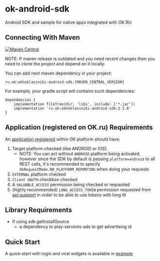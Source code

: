 # ok-android-sdk
Android SDK and sample for native apps integrated with OK.RU

## Connecting With Maven
[![Maven Central](https://maven-badges.herokuapp.com/maven-central/ru.ok/odnoklassniki-android-sdk/badge.svg)](https://maven-badges.herokuapp.com/maven-central/ru.ok/odnoklassniki-android-sdk)

NOTE: If maven release is outdated and you need recent changes then you need to clone the project and depend on it locally.

You can add next maven dependency in your project:

`ru.ok:odnoklassniki-android-sdk:[MAVEN_CENTRAL_VERSION]`

For example, your gradle script will contains such dependencies: 
```
dependencies {
    implementation fileTree(dir: 'libs', include: ['*.jar'])
    implementation 'ru.ok:odnoklassniki-android-sdk:2.1.8'
}
```


## Application (registered on OK.ru) Requirements
An [application registered](https://ok.ru/vitrine/myuploaded) within OK platform should have:

1. Target platform checked (like ANDROID or IOS).
   - NOTE: You can act without `ANDROID` platform being activated, however since the SDK by default is passing `platform=android` to all REST calls, it's recommended to specify `OkRequestMode.NO_PLATFORM_REPORTING` when doing your requests
2. `EXTERNAL` platform checked
3. `Client OAUTH` checkbox checked
4. A `VALUABLE_ACCESS` permission being checked or requested
5. (highly recommended) `LONG_ACCESS_TOKEN` permission requested from [api-support](mailto:api-support@ok.ru) in order to be able to use tokens with long ttl

## Library Requirements
 
- If using sdk.getInstallSource
  - a dependency to play-services-ads to get advertising id


## Quick Start
A quick-start with login and viral widgets is available in [example](https://github.com/odnoklassniki/ok-android-sdk/tree/master/odnoklassniki-android-sdk-example)
